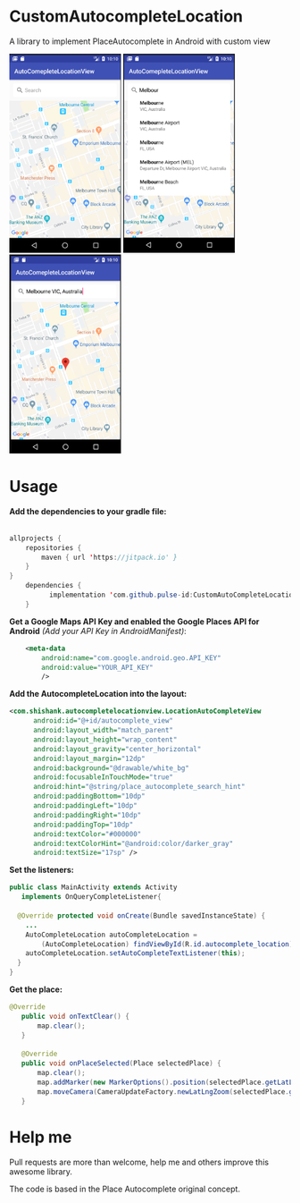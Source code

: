 # CustomAutocompleteLocation
A library to implement PlaceAutocomplete in Android with custom view

<img src="images/image3.png" width="200px" height="356px" />
<img src="images/image2.png" width="200px" height="356px" />
<img src="images/image1.png" width="200px" height="356px" />

# Usage
**Add the dependencies to your gradle file:**
```java

allprojects {
    repositories {
        maven { url 'https://jitpack.io' }
    }
}
	dependencies {
    	  implementation 'com.github.pulse-id:CustomAutoCompleteLocation:-SNAPSHOT'
	}
```
**Get a Google Maps API Key and enabled the Google Places API for Android** *(Add your API Key in AndroidManifest)*:

```xml
    <meta-data
        android:name="com.google.android.geo.API_KEY"
        android:value="YOUR_API_KEY"
        />
```
**Add the AutocompleteLocation into the layout:**
```xml
<com.shishank.autocompletelocationview.LocationAutoCompleteView
      android:id="@+id/autocomplete_view"
      android:layout_width="match_parent"
      android:layout_height="wrap_content"
      android:layout_gravity="center_horizontal"
      android:layout_margin="12dp"
      android:background="@drawable/white_bg"
      android:focusableInTouchMode="true"
      android:hint="@string/place_autocomplete_search_hint"
      android:paddingBottom="10dp"
      android:paddingLeft="10dp"
      android:paddingRight="10dp"
      android:paddingTop="10dp"
      android:textColor="#000000"
      android:textColorHint="@android:color/darker_gray"
      android:textSize="17sp" />
```
**Set the listeners:**
```java
public class MainActivity extends Activity
   implements OnQueryCompleteListener{

  @Override protected void onCreate(Bundle savedInstanceState) {
    ...
    AutoCompleteLocation autoCompleteLocation =
        (AutoCompleteLocation) findViewById(R.id.autocomplete_location);
    autoCompleteLocation.setAutoCompleteTextListener(this);
  }
}
```
**Get the place:**
```java
@Override
   public void onTextClear() {
       map.clear();
   }

   @Override
   public void onPlaceSelected(Place selectedPlace) {
       map.clear();
       map.addMarker(new MarkerOptions().position(selectedPlace.getLatLng()));
       map.moveCamera(CameraUpdateFactory.newLatLngZoom(selectedPlace.getLatLng(), 16));
   }
```

# Help me
Pull requests are more than welcome, help me and others improve this awesome library.

The code is based in the Place Autocomplete original concept.

